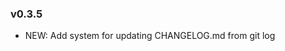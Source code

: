 <!-- THIS FILE IS AUTOMATICALLY UPDATED. SEE THE README -->
<!-- LAST COMMIT:ff17ce9c4051e84db005971525c4e3a98a72fe2c: -->

### v0.3.5

- NEW:  Add system for updating CHANGELOG.md from git log


